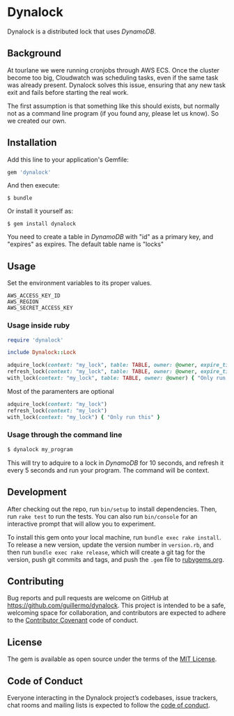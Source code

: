 # Dynalock

Dynalock is a distributed lock that uses *DynamoDB*.

## Background

At tourlane we were running cronjobs through AWS ECS. Once the cluster become
too big, Cloudwatch was scheduling tasks, even if the same task was already
present. Dynalock solves this issue, ensuring that any new task exit and fails
before starting the real work.

The first assumption is that something like this should exists, but normally
not as a command line program (if you found any, please let us know). So we
created our own.

## Installation

Add this line to your application's Gemfile:

```ruby
gem 'dynalock'
```

And then execute:

    $ bundle

Or install it yourself as:

    $ gem install dynalock

You need to create a table in *DynamoDB* with "id" as a primary key, and "expires" as expires.
The default table name is "locks"

## Usage

Set the environment variables to its proper values.

    AWS_ACCESS_KEY_ID
    AWS_REGION
    AWS_SECRET_ACCESS_KEY

### Usage inside ruby

```ruby
require 'dynalock'

include Dynalock::Lock

adquire_lock(context: "my_lock", table: TABLE, owner: @owner, expire_time: 10)
refresh_lock(context: "my_lock", table: TABLE, owner: @owner, expire_time: 10)
with_lock(context: "my_lock", table: TABLE, owner: @owner) { "Only run this" }
```

Most of the paramenters are optional

```ruby
adquire_lock(context: "my_lock")
refresh_lock(context: "my_lock")
with_lock(context: "my_lock") { "Only run this" }
```

### Usage through the command line

```sh
$ dynalock my_program
```

This will try to adquire to a lock in *DynamoDB* for 10 seconds, and refresh it every 5 seconds and run your program. The command will be context.

## Development

After checking out the repo, run `bin/setup` to install dependencies. Then, run
`rake test` to run the tests. You can also run `bin/console` for an interactive
prompt that will allow you to experiment.

To install this gem onto your local machine, run `bundle exec rake install`. To
release a new version, update the version number in `version.rb`, and then run
`bundle exec rake release`, which will create a git tag for the version, push
git commits and tags, and push the `.gem` file to
[rubygems.org](https://rubygems.org).

## Contributing

Bug reports and pull requests are welcome on GitHub at
https://github.com/guillermo/dynalock. This project is intended to be a safe,
welcoming space for collaboration, and contributors are expected to adhere to
the [Contributor Covenant](http://contributor-covenant.org) code of conduct.

## License

The gem is available as open source under the terms of the [MIT
License](https://opensource.org/licenses/MIT).

## Code of Conduct

Everyone interacting in the Dynalock project’s codebases, issue trackers, chat
rooms and mailing lists is expected to follow the [code of
conduct](https://github.com/guillermo/dynalock/blob/master/CODE_OF_CONDUCT.md).

